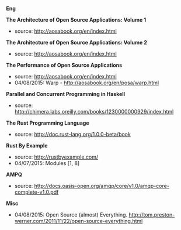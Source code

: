 **Eng**

**The Architecture of Open Source Applications: Volume 1**
- source: http://aosabook.org/en/index.html

**The Architecture of Open Source Applications: Volume 2**
- source: http://aosabook.org/en/index.html

**The Performance of Open Source Applications**
- source: http://aosabook.org/en/index.html
- 04/08/2015: Warp - http://aosabook.org/en/posa/warp.html

**Parallel and Concurrent Programming in Haskell**
- source: http://chimera.labs.oreilly.com/books/1230000000929/index.html

**The Rust Programming Language**
- source: http://doc.rust-lang.org/1.0.0-beta/book

**Rust By Example**
- source: http://rustbyexample.com/
- 04/07/2015: Modules [1, 8]

**AMPQ**
- source: http://docs.oasis-open.org/amqp/core/v1.0/amqp-core-complete-v1.0.pdf

**Misc**
- 04/08/2015: Open Source (almost) Everything. http://tom.preston-werner.com/2011/11/22/open-source-everything.html
